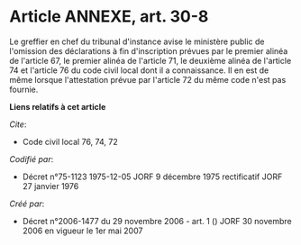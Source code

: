 # Article ANNEXE, art. 30-8

Le greffier en chef du tribunal d'instance avise le ministère public de l'omission des déclarations à fin d'inscription
prévues par le premier alinéa de l'article 67, le premier alinéa de l'article 71, le deuxième alinéa de l'article 74 et
l'article 76 du code civil local dont il a connaissance. Il en est de même lorsque l'attestation prévue par l'article 72 du
même code n'est pas fournie.

**Liens relatifs à cet article**

_Cite_:

  - Code civil local 76, 74, 72

_Codifié par_:

  - Décret n°75-1123 1975-12-05 JORF 9 décembre 1975 rectificatif JORF 27 janvier 1976

_Créé par_:

  - Décret n°2006-1477 du 29 novembre 2006 - art. 1 () JORF 30 novembre 2006 en vigueur le 1er mai 2007
